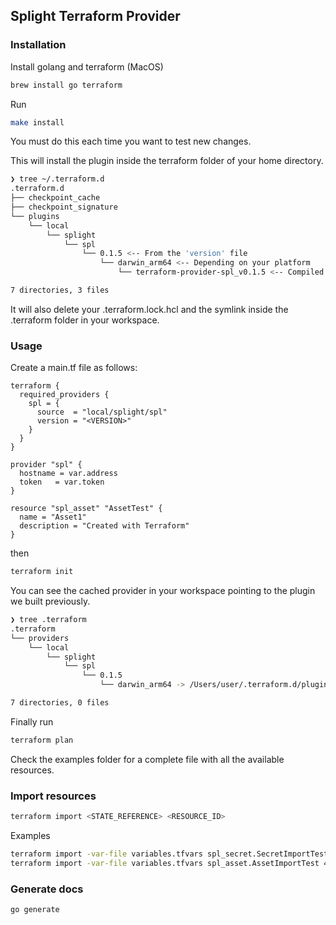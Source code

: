 ## Splight Terraform Provider

### Installation

Install golang and terraform (MacOS)

```bash
brew install go terraform
```

Run

```bash
make install
```

You must do this each time you want to test new changes.

This will install the plugin inside the terraform folder of your home directory.

```bash
❯ tree ~/.terraform.d
.terraform.d
├── checkpoint_cache
├── checkpoint_signature
└── plugins
    └── local
        └── splight
            └── spl
                └── 0.1.5 <-- From the 'version' file
                    └── darwin_arm64 <-- Depending on your platform
                        └── terraform-provider-spl_v0.1.5 <-- Compiled binary

7 directories, 3 files
```

It will also delete your .terraform.lock.hcl and the symlink inside the .terraform folder in your workspace.

### Usage

Create a main.tf file as follows:

```hcl
terraform {
  required_providers {
    spl = {
      source  = "local/splight/spl"
      version = "<VERSION>"
    }
  }
}

provider "spl" {
  hostname = var.address
  token   = var.token
}

resource "spl_asset" "AssetTest" {
  name = "Asset1"
  description = "Created with Terraform"
}
```

then

```bash
terraform init
```

You can see the cached provider in your workspace pointing to the plugin we built previously.

```bash
❯ tree .terraform
.terraform
└── providers
    └── local
        └── splight
            └── spl
                └── 0.1.5
                    └── darwin_arm64 -> /Users/user/.terraform.d/plugins/local/splight/spl/0.1.5/darwin_arm64

7 directories, 0 files
```

Finally run

```bash
terraform plan
```

Check the examples folder for a complete file with all the available resources.

### Import resources

```sh
terraform import <STATE_REFERENCE> <RESOURCE_ID>
```

Examples

```sh
terraform import -var-file variables.tfvars spl_secret.SecretImportTest 3e408b18-79df-465b-850d-6629088224de
terraform import -var-file variables.tfvars spl_asset.AssetImportTest 4e408b18-79df-465b-850d-6629088224de
```

### Generate docs

```
go generate
```
